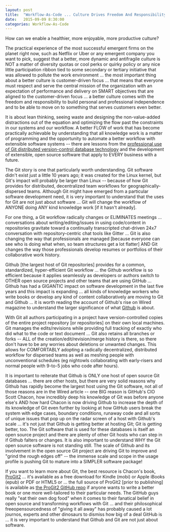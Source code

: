 ```yaml
---
layout: post
title:  "Workflow-As-Code ... Culture Drives Freedom And Responsibility"
date:   2015-09-09 8:30:00
categories: Workflow-As-Code
---
```

How can we enable a healthier, more enjoyable, more productive culture?  

The practical experience of the most successful emergent firms on the planet right now, such as Netflix or Uber or any emergent company you want to pick, suggest that a better, more dynamic and antifragile culture is NOT a matter of diversity quotas or cool perks or quirky policy or any nice little participation ribbon tied to some secondary or tertiary initiative that was allowed to pollute the work environment ... the most important thing about a better culture is customer-driven focus ... that means that everyone must respect and serve the central mission of the organization with an expectation of performance and delivery on SMART objectives that are aligned to the customer-driven focus ... a better culture comes with the freedom and responsibility to build personal and professional independence and to be able to move on to something that serves customers even better.  

It is about lean thinking, seeing waste and designing the non-value-added distractions out of the equation and optimizing the flow past the constraints in our systems and our workflow.   A better FLOW of work that has become practically achievable by understanding that all knowledge work is a matter of programming and the opportunity to automate a better workflow with extensible software systems -- there are lessons from the [professional use of Git distributed version-control database technology](http://git-scm.com/book/en/v2) and the development of extensible, open source software that apply to EVERY business with a future.  

The Git story is one that particularly worth understanding.  Git software didn't exist just a little 10 years ago; it was created for the Linux kernel, but Git's impact will probably be larger than Linux -- because of how Git provides for distributed, decentralized team workflows for geographically-dispersed teams.  Although Git might have emerged from a particular software development need, it is very important to understand that the uses for Git are not just about software ... Git will change the workflow of ANYONE doing ANY kind knowledge work [if it hasn't already].

For one thing, a Git workflow radically changes or ELIMINATES meetings ... conversations about writing/editing/issues in using code/content in repositories gravitate toward a continually transcripted chat-driven 24x7 conversation with repository-centric chat tools like Gitter ... Git is also changing the way that professionals are managed [because everyone can see who is doing what when, so team structures get a lot flatter] AND Git changes the way those professionals develop resumes or portfolios of their collaborative work history.

Github [the largest host of Git repositories] provides for a common, standardized, hyper-efficient Git workflow ... the Github workflow is so efficient because it applies seamlessly as developers or authors switch to OTHER open source projects and other teams that are using GitHub ... Github has had a GIGANTIC impact on software development in the last five years and this impact is expanding ... all kinds of knowledge workers who write books or develop any kind of content collaboratively are moving to Git and Github  ... it is worth reading the account of Github's rise on Wired magazine to understand the larger significance of what [Github](http://www.wired.com/tag/github/) is about.

With Git all authors participating in a project have version-controlled copies of the entire project repository [or repositories] on their own local machines.  Git manages the edits/revisions while providing full tracking of exactly who did what to the code or text document ... Git also retains all branches or forks -- ALL of the creation/edit/revision/merge history is there, so there don't have to be any worries about deletions or unwanted changes.  This allows for COMFORTABLY adopting a radically decentralized, distributed workflow for dispersed teams as well as meshing people with unconventional schedules (eg nightowls collaborating with early-risers and normal people with 9-to-5 jobs who code after hours).

It is important to reiterate that Github is ONLY one host of open source Git databases ... there are other hosts, but there are very solid reasons why Github has rapidly become the largest host using the Git software, not all of those reasons are in the Wired article -- one BIG reason is GitHub's CIO Scott Chacon, how incredibly deep his knowledge of Git was before anyone else's AND how hard Chacon is now driving Github to increase the depth of its knowledge of Git even further by looking at how GitHub users break the system with edge cases, boundary conditions, runaway code and all sorts of unique issues that pop up on the radar screen of a host with Github's scale ... it's not just that Github is getting better at hosting Git; Git is getting better, too.  The Git software that is used for these databases is itself an open source project and there are plenty of other Git hosts who can step in if Github falters or changes. It is also important to understand WHY the Git open source software is not standing still.  The scale of Github and its involvement in the open source Git project are driving Git to improve and "grind the rough edges off" -- the immense scale and scope in the usage profile is pushing Git to mature into a SIMPLER software package!   

If you want to learn more about Git, the best resource is Chacon's book, [ProGit2](https://github.com/progit/progit2) ... it's available as a free download for Kindle (mobi) or Apple iBooks (epub) or PDF or HTML5 or ... the full source of ProGit2 [prior to publishing] is available as [the ProGit2 GitHub repo](https://github.com/progit/progit2) if anyone wants to write a better book or one more well-tailored to their particular needs.  The GitHub guys really "eat their own dog food" when it comes to their fanatical belief in open source and transforming workflows with Git ... and their philosophical freeopensourcedness of "giving it all away" has probably caused a lot journos, experts and other dinosaurs to dismiss how big of a deal GitHub is ... it is very important to understand that Github and Git are not just about software.
